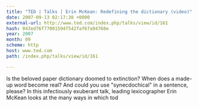 ```yaml
---
title: "TED | Talks | Erin McKean: Redefining the dictionary (video)"
date: 2007-09-13 02:17:38 +0000
external-url: http://www.ted.com/index.php/talks/view/id/161
hash: 043ed76f77001594f542faf67a94768e
year: 2007
month: 09
scheme: http
host: www.ted.com
path: /index.php/talks/view/id/161

---
```


Is the beloved paper dictionary doomed to extinction? When does a made-up word become real? And could you use "synecdochical" in a sentence, please? In this infectiously exuberant talk, leading lexicographer Erin McKean looks at the many ways in which tod
